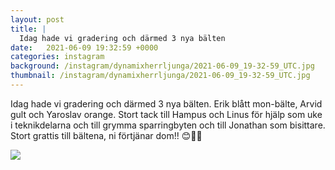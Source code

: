 ```yaml
---
layout: post
title: |
  Idag hade vi gradering och därmed 3 nya bälten
date:   2021-06-09 19:32:59 +0000
categories: instagram
background: /instagram/dynamixherrljunga/2021-06-09_19-32-59_UTC.jpg
thumbnail: /instagram/dynamixherrljunga/2021-06-09_19-32-59_UTC.jpg
---
```

Idag hade vi gradering och därmed 3 nya bälten. Erik blått mon-bälte, Arvid gult och Yaroslav orange. Stort tack till Hampus och Linus för hjälp som uke i teknikdelarna och till grymma sparringbyten och till Jonathan som bisittare. Stort grattis till bältena, ni förtjänar dom!! 😊💪🥋 



<img src='/www-dynamix-herrljunga/instagram/dynamixherrljunga/2021-06-09_19-32-59_UTC.jpg' class='img-fluid' />
